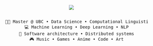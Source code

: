 <div align="center">
<img src="https://img.heyitsyi.com/2025/04/29/6810299199a24.jpg"/>
<br><br>
<pre>
    👨‍🎓 Master @ UBC • Data Science • Computational Linguistics
    💻 Machine Learning • Deep Learning • NLP
    📖 Software architecture • Distributed systems
    🎮 Music • Games • Anime • Code • Art
</pre>
</div>
